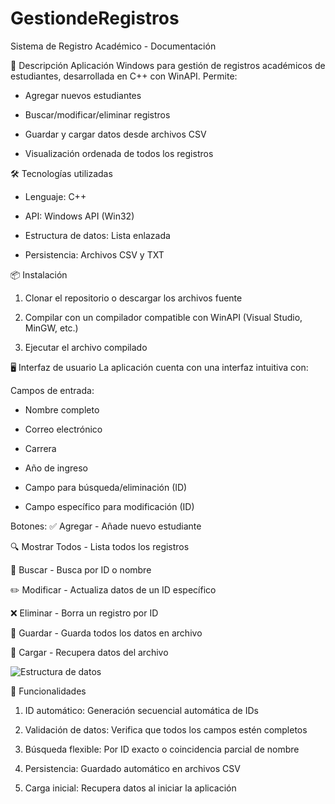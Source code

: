 # GestiondeRegistros 
Sistema de Registro Académico - Documentación

📝 Descripción
Aplicación Windows para gestión de registros académicos de estudiantes, desarrollada en C++ con WinAPI. Permite:

- Agregar nuevos estudiantes

-  Buscar/modificar/eliminar registros

- Guardar y cargar datos desde archivos CSV

- Visualización ordenada de todos los registros

🛠️ Tecnologías utilizadas
- Lenguaje: C++

- API: Windows API (Win32)

- Estructura de datos: Lista enlazada

- Persistencia: Archivos CSV y TXT

📦 Instalación
1. Clonar el repositorio o descargar los archivos fuente

2. Compilar con un compilador compatible con WinAPI (Visual Studio, MinGW, etc.)

3. Ejecutar el archivo compilado

🖥️ Interfaz de usuario
La aplicación cuenta con una interfaz intuitiva con:

Campos de entrada:
- Nombre completo

- Correo electrónico

- Carrera

- Año de ingreso

- Campo para búsqueda/eliminación (ID)

- Campo específico para modificación (ID)

Botones:
✅ Agregar - Añade nuevo estudiante

🔍 Mostrar Todos - Lista todos los registros

🔎 Buscar - Busca por ID o nombre

✏️ Modificar - Actualiza datos de un ID específico

❌ Eliminar - Borra un registro por ID

💾 Guardar - Guarda todos los datos en archivo

📂 Cargar - Recupera datos del archivo

![Estructura de datos](https://github.com/user-attachments/assets/7f067e3d-62fa-4985-8d1f-1466956b54f4)

🚀 Funcionalidades
1. ID automático: Generación secuencial automática de IDs

2. Validación de datos: Verifica que todos los campos estén completos

3. Búsqueda flexible: Por ID exacto o coincidencia parcial de nombre

4. Persistencia: Guardado automático en archivos CSV

5. Carga inicial: Recupera datos al iniciar la aplicación
